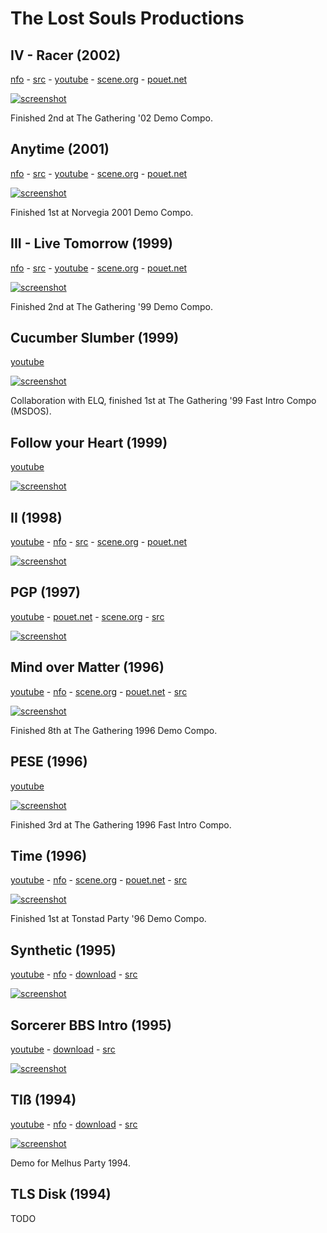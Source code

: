 # The Lost Souls Productions

## IV - Racer (2002)
[nfo](https://github.com/the-lost-souls/IV/blob/master/src/racer.nfo) - 
[src](https://github.com/the-lost-souls/IV) - 
[youtube](https://www.youtube.com/watch?v=mHV_oIYZyEg) - 
[scene.org](https://files.scene.org/view/parties/2002/thegathering02/demo/iv_-_racer_by_tls.zip) - 
[pouet.net](http://www.pouet.net/prod.php?which=5555)

[![screenshot](images/thumbnails/iv.jpg)](https://www.youtube.com/watch?v=mHV_oIYZyEg)

Finished 2nd at The Gathering '02 Demo Compo.


## Anytime (2001)
[nfo](https://github.com/the-lost-souls/anytime/blob/master/src/anytime.nfo) -
[src](https://github.com/the-lost-souls/anytime) - [youtube](https://www.youtube.com/watch?v=_ubBTbGcLv8) - [scene.org](https://files.scene.org/view/parties/2001/norvegia01/demo/tls-anytime.zip) - [pouet.net](http://www.pouet.net/prod.php?which=4244)

[![screenshot](images/thumbnails/anytime.jpg)](https://www.youtube.com/watch?v=_ubBTbGcLv8) 

Finished 1st at Norvegia 2001 Demo Compo.


## III - Live Tomorrow (1999)
[nfo](https://github.com/the-lost-souls/III/blob/master/src/TLS_III.NFO) - 
[src](https://github.com/the-lost-souls/III) - 
[youtube](https://youtu.be/rMkFe3xxZmA) - 
[scene.org](https://files.scene.org/view/parties/1999/thegathering99/demo/tls_iii.zip) - 
[pouet.net](http://www.pouet.net/prod.php?which=5919)

[![screenshot](images/thumbnails/III.jpg)](https://youtu.be/rMkFe3xxZmA)

Finished 2nd at The Gathering '99 Demo Compo.


## Cucumber Slumber (1999)
[youtube](https://youtu.be/ClB6vvaWzMg)

[![screenshot](images/thumbnails/cucumber01.png)](https://youtu.be/ClB6vvaWzMg)

Collaboration with ELQ, finished 1st at The Gathering '99 Fast Intro Compo (MSDOS).

## Follow your Heart (1999)
[youtube](https://youtu.be/AAPkby4EDQY)

[![screenshot](images/thumbnails/FYH.jpg)](https://youtu.be/AAPkby4EDQY)


## II (1998)
[youtube](https://youtu.be/stSv0y_zg1o) - [nfo](https://github.com/the-lost-souls/II/blob/master/src/TLS_II.NFO) - [src](https://github.com/the-lost-souls/II) - 
[scene.org](https://files.scene.org/view/parties/1998/thegathering98/demo/tls_ii.zip) - [pouet.net](http://www.pouet.net/prod.php?which=5923)

[![screenshot](images/thumbnails/II.jpg)](https://youtu.be/stSv0y_zg1o)


## PGP (1997)
[youtube](https://youtu.be/Fg-FixaV6ws) - [pouet.net](http://www.pouet.net/prod.php?which=15848) - [scene.org](https://files.scene.org/view/mirrors/hornet/demos/1997/t/tls_pgp.zip) - [src](https://github.com/the-lost-souls/pgp)

[![screenshot](images/thumbnails/pgp.gif)](https://youtu.be/Fg-FixaV6ws)


## Mind over Matter (1996)
[youtube](https://youtu.be/UtopQ09WZ9c) - [nfo](https://github.com/the-lost-souls/mind-over-matter/blob/master/src/MOM.NFO) - [scene.org](https://files.scene.org/view/parties/1996/gathering96/demo/tls_mom.zip) - [pouet.net](http://www.pouet.net/prod.php?which=58683) - [src](https://github.com/the-lost-souls/mind-over-matter)

[![screenshot](images/thumbnails/mom02.png)](https://youtu.be/UtopQ09WZ9c)

Finished 8th at The Gathering 1996 Demo Compo.


## PESE (1996)
[youtube](https://youtu.be/OlRxaUWLNgU)

[![screenshot](images/thumbnails/pese01.png)](https://youtu.be/OlRxaUWLNgU)

Finished 3rd at The Gathering 1996 Fast Intro Compo.


## Time (1996)
[youtube](https://youtu.be/AyIQb7SAhP0) - [nfo](https://github.com/the-lost-souls/time/blob/master/src/TIME.NFO) - [scene.org](https://files.scene.org/view/parties/1996/tonstad96/demo/tls_time.zip) - [pouet.net](http://www.pouet.net/prod.php?which=58684) - [src](https://github.com/the-lost-souls/time)

[![screenshot](images/thumbnails/time01.png)](https://youtu.be/AyIQb7SAhP0)

Finished 1st at Tonstad Party '96 Demo Compo.


## Synthetic (1995)
[youtube](https://youtu.be/tJvQbS8wOok) - [nfo](https://github.com/the-lost-souls/synthetic/blob/master/src/TLS_SYN.TXT) - [download](https://github.com/the-lost-souls/synthetic/releases/download/final/SYN_TLS.ZIP) - [src](https://github.com/the-lost-souls/synthetic)

[![screenshot](images/thumbnails/synthetic.png)](https://youtu.be/tJvQbS8wOok)


## Sorcerer BBS Intro (1995)
[youtube](https://youtu.be/F_KWflqlF1g) - [download](https://github.com/the-lost-souls/sorcerer/releases/download/final/SORCERER.zip) - [src](https://github.com/the-lost-souls/sorcerer)

[![screenshot](images/thumbnails/sorcerer.png)](https://youtu.be/F_KWflqlF1g)



## TIß (1994)
[youtube](https://youtu.be/Qd8WPVmYhX8) - [nfo](https://github.com/the-lost-souls/TiB/blob/master/src/TLS.NFO) - 
[download](https://github.com/the-lost-souls/TiB/releases/download/final/tls_Tiss.ZIP) - [src](https://github.com/the-lost-souls/TiB)


[![screenshot](images/thumbnails/tib.png)](https://youtu.be/Qd8WPVmYhX8)

Demo for Melhus Party 1994.

## TLS Disk (1994)
TODO


